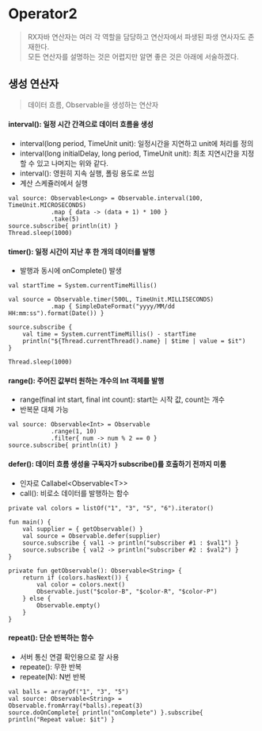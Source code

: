 # Operator2
> RX자바 연산자는 여러 각 역할을 담당하고 연산자에서 파생된 파생 연사자도 존재한다.  
모든 연산자를 설명하는 것은 어렵지만 알면 좋은 것은 아래에 서술하겠다.

## 생성 연산자
> 데이터 흐름, Observable을 생성하는 연산자

#### interval(): 일정 시간 간격으로 데이터 흐름을 생성
- interval(long period, TimeUnit unit): 일정시간을 지연하고 unit에 처리를 정의
- interval(long initialDelay, long period, TimeUnit unit): 최초 지연시간을 지정할 수 있고 나머지는 위와 같다.
- interval(): 영원히 지속 실행, 폴링 용도로 쓰임
- 계산 스케쥴러에서 실행
```
val source: Observable<Long> = Observable.interval(100, TimeUnit.MICROSECONDS)
            .map { data -> (data + 1) * 100 }
            .take(5)
source.subscribe{ println(it) }
Thread.sleep(1000)
```

#### timer(): 일정 시간이 지난 후 한 개의 데이터를 발행
- 발행과 동시에 onComplete() 발생

```
val startTime = System.currentTimeMillis()

val source = Observable.timer(500L, TimeUnit.MILLISECONDS)
            .map { SimpleDateFormat("yyyy/MM/dd HH:mm:ss").format(Date()) }

source.subscribe {
    val time = System.currentTimeMillis() - startTime
    println("${Thread.currentThread().name} | $time | value = $it")
}

Thread.sleep(1000)
```

#### range(): 주어진 값부터 원하는 개수의 Int 객체를 발행
- range(final int start, final int count): start는 시작 값, count는 개수
- 반복문 대체 가능
```
val source: Observable<Int> = Observable
            .range(1, 10)
            .filter{ num -> num % 2 == 0 }
source.subscribe{ println(it) }
```

#### defer(): 데이터 흐름 생성을 구독자가 subscribe()를 호출하기 전까지 미룸
- 인자로 Callabel\<Observable\<T>>
- call(): 비로소 데이터를 발행하는 함수
```
private val colors = listOf("1", "3", "5", "6").iterator()

fun main() {
    val supplier = { getObservable() }
    val source = Observable.defer(supplier) 
    source.subscribe { val1 -> println("subscriber #1 : $val1") }
    source.subscribe { val2 -> println("subscriber #2 : $val2") }
}

private fun getObservable(): Observable<String> {
    return if (colors.hasNext()) {
        val color = colors.next()
        Observable.just("$color-B", "$color-R", "$color-P")
    } else {
        Observable.empty()
    }
}
```

#### repeat(): 단순 반복하는 함수
- 서버 통신 연결 확인용으로 잘 사용
- repeate(): 무한 반복
- repeate(N): N번 반복
```
val balls = arrayOf("1", "3", "5")
val source: Observable<String> = Observable.fromArray(*balls).repeat(3)
source.doOnComplete{ println("onComplete") }.subscribe{ println("Repeat value: $it") }
```